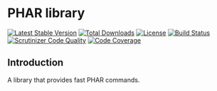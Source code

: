 # PHAR library

[![Latest Stable Version](https://img.shields.io/packagist/v/appserver-io/phar.svg?style=flat-square)](https://packagist.org/packages/appserver-io/phar) 
 [![Total Downloads](https://img.shields.io/packagist/dt/appserver-io/phar.svg?style=flat-square)](https://packagist.org/packages/appserver-io/phar)
 [![License](https://img.shields.io/packagist/l/appserver-io/phar.svg?style=flat-square)](https://packagist.org/packages/appserver-io/phar)
 [![Build Status](https://img.shields.io/travis/appserver-io/phar/master.svg?style=flat-square)](http://travis-ci.org/appserver-io/phar)
 [![Scrutinizer Code Quality](https://img.shields.io/scrutinizer/g/appserver-io/phar/master.svg?style=flat-square)](https://scrutinizer-ci.com/g/appserver-io/phar/?branch=master)
 [![Code Coverage](https://img.shields.io/scrutinizer/coverage/g/appserver-io/phar/master.svg?style=flat-square)](https://scrutinizer-ci.com/g/appserver-io/phar/?branch=master)

## Introduction

A library that provides fast PHAR commands.
